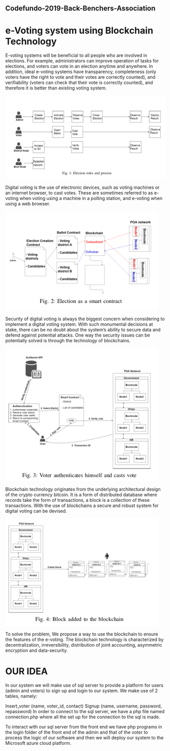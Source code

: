 ## Codefundo-2019-Back-Benchers-Association
# e-Voting system using Blockchain Technology

E-voting systems will be beneficial to all people who are involved in elections. For example, administrators can improve operation of tasks for elections, and voters can vote in an election anytime and anywhere. In addition, ideal e-voting systems have transparency, completeness (only voters have the right to vote and their votes are correctly counted), and verifiability (voters can check that their vote is correctly counted), and therefore it is better than existing voting system.

![Election Roles and Process](https://github.com/Aakash074/Codefundo-2019---Back-Benchers-Association/blob/master/Readme%20Images/img-1.png)

Digital voting is the use of electronic devices, such as voting machines or an internet browser, to cast votes. These are sometimes referred to as e-voting when voting using a machine in a polling station, and e-voting when using a web browser.

![Election as a smart contract](https://github.com/Aakash074/Codefundo-2019---Back-Benchers-Association/blob/master/Readme%20Images/img-2.png)

Security of digital voting is always the biggest concern when considering to implement a digital voting system. With such monumental decisions at stake, there can be no doubt about the system’s ability to secure data and defend against potential attacks. One way the security issues can be potentially solved is through the technology of blockchains.

![Voter authenticates himself and casts vote](https://github.com/Aakash074/Codefundo-2019---Back-Benchers-Association/blob/master/Readme%20Images/img-3.png)

Blockchain technology originates from the underlying architectural design of the crypto currency bitcoin. It is a form of distributed database where records take the form of transactions, a block is a collection of these transactions. With the use of blockchains a secure and robust system for digital voting can be devised.

![Block added to the blockchain](https://github.com/Aakash074/Codefundo-2019---Back-Benchers-Association/blob/master/Readme%20Images/img-4.png)

To solve the problem, We propose a way to use the blockchain to ensure the features of the e-voting. The blockchain technology is characterized by decentralization, irreversibility, distribution of joint accounting, asymmetric encryption and data-security.

# OUR IDEA

In our system we will make use of sql server to provide a platform for users (admin and voters) to sign up and login to our system. We make use of 2 tables, namely:

Insert_voter (name, voter_id, contact)
Signup (name, username, password, repassword)
In order to connect to the sql server, we have a php file named connection.php where all the set up for the connection to the sql is made.

To interact with our sql server from the front end we have php programs in the login folder of the front end of the admin and that of the voter to process the logic of our software and then we will deploy our system to the Microsoft azure cloud platform.
